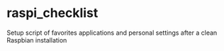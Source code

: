 # raspi_checklist
Setup script of favorites applications and personal settings after a clean Raspbian installation
